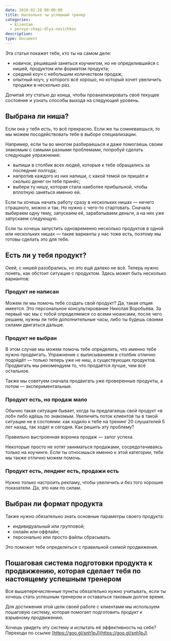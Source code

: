 ```yaml
---
date: 2018-02-28 00:00:00
title: Насколько ты успешный тренер
categories:
  - klientam
  - pervye-shagi-dlya-novichkov
description:
type: Document
---
```


Эта статья покажет тебе, кто ты на самом деле:

* новичок, решивший заняться коучингом, но не определившийся с нишей, продуктом или форматом продукта;
* средний коуч с небольшим количеством продаж;
* опытный коуч, у которого всё хорошо, но который хочет увеличить продажи в несколько раз.

Дочитай эту статью до конца, чтобы проанализировать своё текущее состояние и узнать способы выхода на следующий уровень.

## Выбрана ли ниша?

Если она у тебя есть, то всё прекрасно. Если же ты сомневаешься, то мы можем посодействовать тебе в выборе специализации.

Например, если ты во многом разбираешься и даже помогаешь своим знакомым с самыми разными проблемами, попробуй сделать следующее упражнение:

* выпиши в столбик всех людей, которые к тебе обращались за последние полгода;
* напротив каждого из них напиши, с какой темой он пришёл и сколько денег он тебе принёс;
* выбери ту нишу, которая стала наиболее прибыльной, чтобы вплотную заняться именно ей.

Если ты хочешь начать работу сразу в нескольких нишах — ничего страшного, можно и так. Но нужно с чего-то стартовать. Сначала выбираем одну тему, запускаем её, зарабатываем деньги, а на них уже запускаем следующую.

Если ты хочешь запустить одновременно несколько продуктов в одной или нескольких нишах — такие варианты у нас тоже есть, поэтому мы готовы сделать это для тебя.

## Есть ли у тебя продукт?

Окей, с нишей разобрались, но это ещё далеко не всё. Теперь нужно понять, как обстоит ситуация с продуктом. Здесь может быть несколько вариантов:

### Продукт не написан

Можем ли мы помочь тебе создать свой продукт? Да, такая опция имеется. Это персональное консультирование Николая Воробьёва. За первый час мы с тобой определяемся со всеми нюансами, после чего решаем, нужны ли тебе дополнительные часы, либо ты будешь своими силами двигаться дальше.

### Продукт не выбран

В этом случае мы можем помочь тебе определить, что именно тебе нужно продвигать. Упражнение с выписыванием в столбик отлично подойдёт — только теперь уже не ниш, а существующих продуктов. Продвигать мы рекомендуем то, что продаётся лучше, чем всё остальное.

Также мы советуем сначала продвигать уже проверенные продукты, а потом — экспериментальные.

### Продукт есть, но продаж мало

Обычно такая ситуация бывает, когда ты предлагаешь свой продукт «в лоб» либо идёшь по знакомым. Увеличить поток клиентов ты в такой ситуации не в состоянии: как ходило к тебе на тренинг 20 слушателей 5 лет назад, так ходят и сегодня. Как решить эту проблему?

Правильно выстроенная воронка продаж — залог успеха.

Некоторые просто не хотят заниматься продажами, сосредотачиваясь только на коучинге. Если ты относишься именно к этой категории, тебе мы также отлично можем помочь.

### Продукт есть, лендинг есть, продажи есть

Нужно только настроить рекламу, чтобы увеличить и без того хорошие показатели. Да, это нам по силам.

## Выбран ли формат продукта

Также нужно обязательно знать основные параметры своего продукта:

* индивидуальный или групповой;
* онлайн или оффлайн;
* персонально или просто файлы сбрасывать.

Это поможет тебе определиться с правильной схемой продвижения.

## Пошаговая система подготовки продукта к продвижению, которая сделает тебя по настоящему успешным тренером

Все вышеперечисленные пункты обязательно нужно учитывать, если ты хочешь стать успешным тренером и оставаться таковым долгое время.

Для достижения этой цели своей работе с клиентами мы используем пошаговую систему, которая помогает подготовить продукт к взрывному продвижению.

Хочешь увидеть эту систему и испытать её эффективность на себе? Переходи по ссылке [https://goo.gl/snh1pJ](https://goo.gl/snh1pJ)